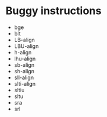 # Buggy instructions
- bge
- blt
- LB-align
- LBU-align
- h-align
- lhu-align
- sb-align
- sh-align
- sll-align
- slti-align
- sltiu
- sltu
- sra
- srl